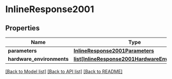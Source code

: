 # InlineResponse2001

## Properties
Name | Type | Description | Notes
------------ | ------------- | ------------- | -------------
**parameters** | [**InlineResponse2001Parameters**](InlineResponse2001Parameters.md) |  | 
**hardware_environments** | [**list[InlineResponse2001HardwareEnvironments]**](InlineResponse2001HardwareEnvironments.md) |  | 

[[Back to Model list]](../README.md#documentation-for-models) [[Back to API list]](../README.md#documentation-for-api-endpoints) [[Back to README]](../README.md)

